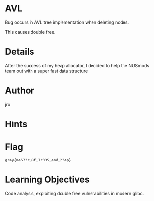 # AVL

Bug occurs in AVL tree implementation when deleting nodes. 

This causes double free.

# Details

After the success of my heap allocator, I decided to help the NUSmods team out with a super fast data structure

# Author

jro

# Hints


# Flag

`grey{m4573r_0f_7r335_4nd_h34p}`

# Learning Objectives

Code analysis, exploiting double free vulnerabilities in modern glibc.
